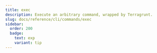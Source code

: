 ```yaml
---
title: exec
description: Execute an arbitrary command, wrapped by Terragrunt.
slug: docs/reference/cli/commands/exec
sidebar:
  order: 200
  badge:
    text: exp
    variant: tip
---
```


<!-- This page is intentionally empty. Commands are defined in `src/pages/docs/reference/cli/commands/[...slug.astro] -->
<!-- This file is a placeholder to ensure that other pages see commands in their sidebars, and so that the data is accessible in the docs collection. -->
